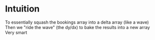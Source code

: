 # Intuition
To essentially squash the bookings array into a delta array (like a wave)
Then we "ride the wave" (the dy/dx) to bake the results into a new array
​
Very smart